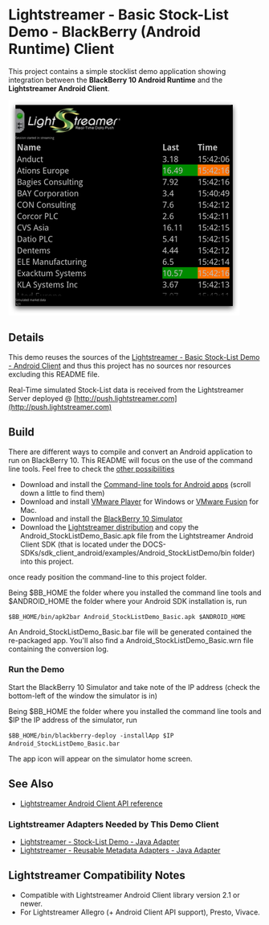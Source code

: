 # Lightstreamer - Basic Stock-List Demo - BlackBerry (Android Runtime) Client

<!-- START DESCRIPTION lightstreamer-example-stocklist-client-blackberry10-android -->

This project contains a simple stocklist demo application showing integration between the <b>BlackBerry 10 Android Runtime</b> and the <b>Lightstreamer Android Client</b>.

![screenshot](screen_bba_large.png)

## Details

This demo reuses the sources of the [Lightstreamer - Basic Stock-List Demo - Android Client](https://github.com/Weswit/Lightstreamer-example-StockList-client-android) and thus this project has no sources nor resources excluding this README file.

Real-Time simulated Stock-List data is received from the Lightstreamer Server deployed @ [http://push.lightstreamer.com](http://push.lightstreamer.com)
<!-- END DESCRIPTION lightstreamer-example-stocklist-client-blackberry10-android -->

## Build

There are different ways to compile and convert an Android application to run on BlackBerry 10. This README will focus on the use of the command line tools. Feel free to check the [other possibilities](http://developer.blackberry.com/android/)

*   Download and install the [Command-line tools for Android apps](http://developer.blackberry.com/android/tools/) (scroll down a little to find them)
*   Download and install [VMware Player](http://www.vmware.com/products/player/) for Windows or [VMware Fusion](http://www.vmware.com/products/fusion/overview.html) for Mac.
*   Download and install the [BlackBerry 10 Simulator](https://developer.blackberry.com/devzone/develop/simulator/simulator_installing.html)
*   Download the [Lightstreamer distribution](http://www.lightstreamer.com/download) and copy the Android_StockListDemo_Basic.apk file from the Lightstreamer Android Client SDK (that is located under the DOCS-SDKs/sdk_client_android/examples/Android_StockListDemo/bin folder) into this project.

once ready position the command-line to this project folder.

Being $BB_HOME the folder where you installed the command line tools and $ANDROID_HOME the folder where your Android SDK installation is, run
```
$BB_HOME/bin/apk2bar Android_StockListDemo_Basic.apk $ANDROID_HOME
```
An Android_StockListDemo_Basic.bar file will be generated contained the re-packaged app. You'll also find a Android_StockListDemo_Basic.wrn file containing the conversion log.

### Run the Demo

Start the BlackBerry 10 Simulator and take note of the IP address (check the bottom-left of the window the simulator is in)

Being $BB_HOME the folder where you installed the command line tools and $IP the IP address of the simulator, run
```
$BB_HOME/bin/blackberry-deploy -installApp $IP Android_StockListDemo_Basic.bar
```
The app icon will appear on the simulator home screen.

## See Also

*   [Lightstreamer Android Client API reference](http://www.lightstreamer.com/docs/client_android_api/index.html)

### Lightstreamer Adapters Needed by This Demo Client
<!-- START RELATED_ENTRIES -->

*   [Lightstreamer - Stock-List Demo - Java Adapter](https://github.com/Weswit/Lightstreamer-example-Stocklist-adapter-java)
*   [Lightstreamer - Reusable Metadata Adapters - Java Adapter](https://github.com/Weswit/Lightstreamer-example-ReusableMetadata-adapter-java)

<!-- END RELATED_ENTRIES -->

## Lightstreamer Compatibility Notes

*   Compatible with Lightstreamer Android Client library version 2.1 or newer.
*   For Lightstreamer Allegro (+ Android Client API support), Presto, Vivace.
